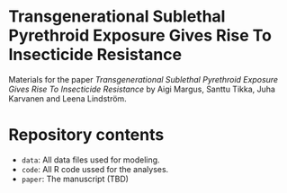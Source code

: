 # Transgenerational Sublethal Pyrethroid Exposure Gives Rise To Insecticide Resistance

Materials for the paper *Transgenerational Sublethal Pyrethroid Exposure Gives Rise To Insecticide Resistance* by Aigi Margus, Santtu Tikka, Juha Karvanen and Leena Lindström.

# Repository contents

 - `data`: All data files used for modeling.
 - `code`: All R code ussed for the analyses.
 - `paper`: The manuscript (TBD)

